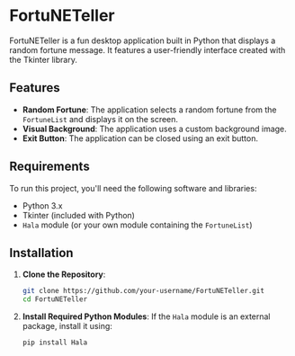 # FortuNETeller

FortuNETeller is a fun desktop application built in Python that displays a random fortune message. It features a user-friendly interface created with the Tkinter library.

## Features

- **Random Fortune**: The application selects a random fortune from the `FortuneList` and displays it on the screen.
- **Visual Background**: The application uses a custom background image.
- **Exit Button**: The application can be closed using an exit button.

## Requirements

To run this project, you'll need the following software and libraries:

- Python 3.x
- Tkinter (included with Python)
- `Hala` module (or your own module containing the `FortuneList`)

## Installation

1. **Clone the Repository**:
    ```bash
    git clone https://github.com/your-username/FortuNETeller.git
    cd FortuNETeller
    ```

2. **Install Required Python Modules**:
   If the `Hala` module is an external package, install it using:
   ```bash
   pip install Hala